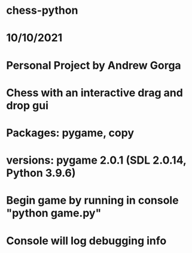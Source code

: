 ﻿# chess-python
#
# 10/10/2021
# Personal Project by Andrew Gorga
# 
# Chess with an interactive drag and drop gui
# Packages: pygame, copy
#
# versions: pygame 2.0.1 (SDL 2.0.14, Python 3.9.6)
#
# Begin game by running in console "python game.py"
# Console will log debugging info
#